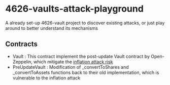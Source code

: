 # 4626-vaults-attack-playground
A already set-up 4626-vault project to discover existing attacks, or just play around to better understand its mechanisms

## Contracts 
- Vault : This contract implement the post-update Vault contract by Open-Zeppelin, which mitigate the [inflation attack risk](https://docs.openzeppelin.com/contracts/4.x/erc4626)
- PreUpdateVault : Modification of _convertToShares and _convertToAssets functions back to their old implementation, which is vulnerable to the inflation attack